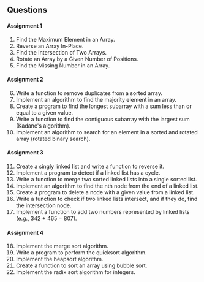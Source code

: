 ## Questions

#### Assignment 1
1. Find the Maximum Element in an Array.
2. Reverse an Array In-Place.
3. Find the Intersection of Two Arrays.
4. Rotate an Array by a Given Number of Positions.
5. Find the Missing Number in an Array.

#### Assignment 2
6. Write a function to remove duplicates from a sorted array.
7. Implement an algorithm to find the majority element in an array.
8. Create a program to find the longest subarray with a sum less than or equal to a given value.
9. Write a function to find the contiguous subarray with the largest sum (Kadane's algorithm).
10. Implement an algorithm to search for an element in a sorted and rotated array (rotated binary search).

#### Assignment 3
11. Create a singly linked list and write a function to reverse it.
12. Implement a program to detect if a linked list has a cycle.
13. Write a function to merge two sorted linked lists into a single sorted list.
14. Implement an algorithm to find the nth node from the end of a linked list.
15. Create a program to delete a node with a given value from a linked list.
16. Write a function to check if two linked lists intersect, and if they do, find the intersection node.
17. Implement a function to add two numbers represented by linked lists (e.g., 342 + 465 = 807).

#### Assignment 4
18. Implement the merge sort algorithm.
19. Write a program to perform the quicksort algorithm.
20. Implement the heapsort algorithm.
21. Create a function to sort an array using bubble sort.
22. Implement the radix sort algorithm for integers.
<!--
#### Assignment 5
#### Assignment 6
#### Assignment 7 -->